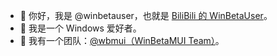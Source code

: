 - 👋 你好，我是 @winbetauser，也就是 [BiliBili 的 WinBetaUser](http://space.bilibili.com/410645610)。
- 👀 我是一个 Windows 爱好者。
- 🌱 我有一个团队：[@wbmui（WinBetaMUI Team）](https://github.com/wbmui)。

<!---
winbetauser/winbetauser 是一个✨特殊的✨仓库因为它的 `README.md` （这个文件） 在你的 GitHub 个人信息上出现。
您可以单击“预览”链接以查看所做的更改。
--->
